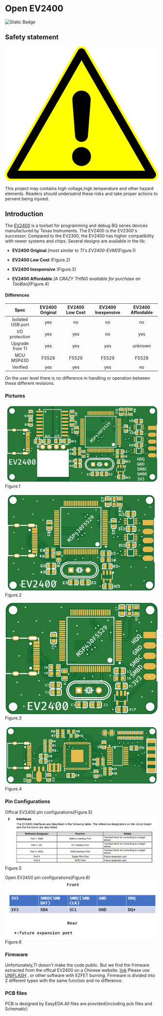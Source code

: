 # Open EV2400 
![Static Badge](https://img.shields.io/badge/license-GPL--3.0-orange)

## Safety statement

![warning](https://github.com/IRDecoyFlare/OpenEV2400/blob/main/Picture/warning.png)

This project may contains high voltage,high temperature and other hazard elements. Readers should undersatnd these risks and take proper actions to pervent being injured. 

## Introduction

The [EV2400](https://www.ti.com/tool/EV2400) is a toolset for programming and debug BQ series devices manufactured by Texas Instruments. The EV2400 is the EV2300's successor. Compared to the EV2300, the EV2400 has higher compatibility with newer systems and chips. Several designs are  available in the lib:

- **EV2400 Original** _[most similar to TI's EV2400-EVM]_(Figure.1)

- **EV2400 Low Cost** (Figure.2)

- **EV2400 Inexpensive** (Figure.3)

- **EV2400 Affordable** _[A CRAZY THING available for purchase on TaoBao]_(Figure.4)


#### Differences

Spec | EV2400 Original  |EV2400 Low Cost|EV2400 Inexpensive|EV2400 Affordable
:----: | :----: |:----: |:----: |:----:
Isolated USB port |yes|no|no|no
I/O protection  | yes |yes|no|yes
Upgrade from TI|yes|yes|yes|unknown
MCU MSP430|F5529|F5529|F5529|F5528
Verified |yes|yes|yes|no

On the user level there is no difference in handling or operation between these different revisions.

### Pictures
![Figure.1](https://github.com/IRDecoyFlare/OpenEV2400/blob/main/Picture/Figure1.png)
Figure.1

![Figure.2](https://github.com/IRDecoyFlare/OpenEV2400/blob/main/Picture/Figure2.png)
Figure.2

![Figure.3](https://github.com/IRDecoyFlare/OpenEV2400/blob/main/Picture/Figure3.png)
Figure.3

![Figure.4](https://github.com/IRDecoyFlare/OpenEV2400/blob/main/Picture/Figure4.png)
Figure.4

### Pin Configurations

Offical EV2400 pin configurations(Figure.5)
![Figure.5](https://github.com/IRDecoyFlare/OpenEV2400/blob/main/Picture/Figure5.png)
Figure.5

Open EV2400 pin configurations(Figure.6)
![Figure.6](https://github.com/IRDecoyFlare/OpenEV2400/blob/main/Picture/Figure6.png)
Figure.6

### Firmware
Unfortunately,TI doesn't make the code public. But we find the frimware extracted from the offical EV2400 on a Chinese website. [link](https://download.csdn.net/download/qq_38662273/85409591?utm_source=bbsseo) 
Please use [UNIFLASH](https://www.ti.com/tool/UNIFLASH) , or other software with EZFET burning. Firmware is divided into 2 different types with the same function and no difference. 

### PCB files 
 PCB is designed by EasyEDA.All files are provided(including pcb files and Schematic)